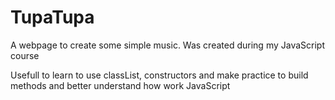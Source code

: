# TupaTupa
A webpage to create some simple music. Was created during my JavaScript course 

Usefull to learn to use classList, constructors and make practice to build methods and better understand how work JavaScript
